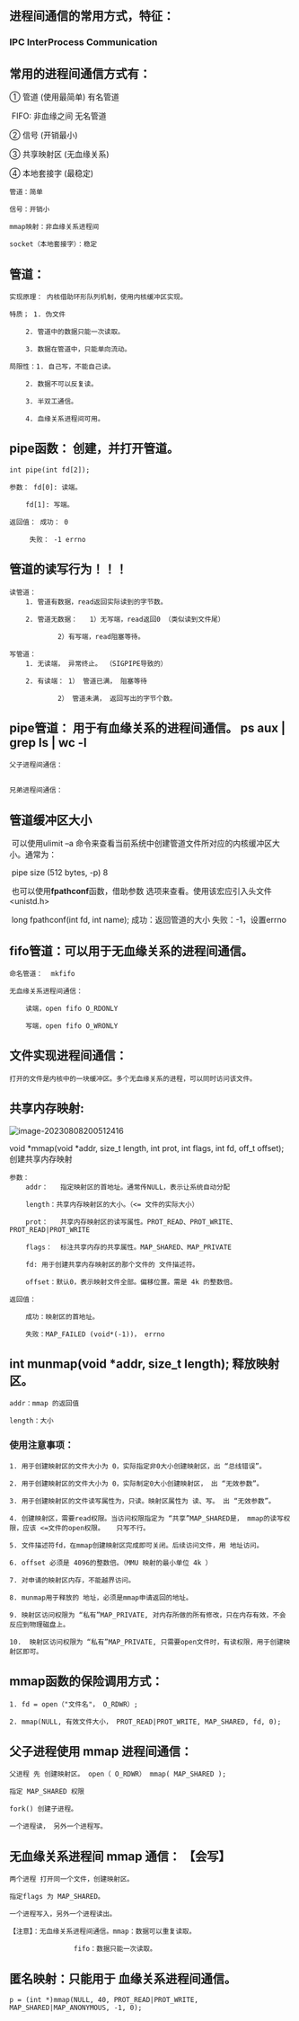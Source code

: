 ## 进程间通信的常用方式，特征：

### IPC    InterProcess Communication





## 常用的进程间通信方式有：

① 管道 (使用最简单)     有名管道

​	FIFO: 非血缘之间       无名管道

② 信号 (开销最小)

③ 共享映射区 (无血缘关系)

④ 本地套接字 (最稳定)

	管道：简单
	
	信号：开销小
	
	mmap映射：非血缘关系进程间
	
	socket（本地套接字）：稳定









## 管道：

	实现原理： 内核借助环形队列机制，使用内核缓冲区实现。
	
	特质；	1. 伪文件
	
		2. 管道中的数据只能一次读取。
	
		3. 数据在管道中，只能单向流动。
	
	局限性：1. 自己写，不能自己读。
	
		2. 数据不可以反复读。
	
		3. 半双工通信。
	
		4. 血缘关系进程间可用。







## pipe函数：	创建，并打开管道。

	int pipe(int fd[2]);
	
	参数：	fd[0]: 读端。
	
		fd[1]: 写端。
	
	返回值： 成功： 0
	
		 失败： -1 errno







## 管道的读写行为！！！

	读管道：
		1. 管道有数据，read返回实际读到的字节数。
	
		2. 管道无数据：	1）无写端，read返回0 （类似读到文件尾）
	
				2）有写端，read阻塞等待。
	
	写管道：
		1. 无读端， 异常终止。 （SIGPIPE导致的）
	
		2. 有读端：	1） 管道已满， 阻塞等待
	
				2） 管道未满， 返回写出的字节个数。







## pipe管道： 用于有血缘关系的进程间通信。  ps aux | grep 		ls | wc -l	

	父子进程间通信：


	兄弟进程间通信：





## 管道缓冲区大小

​     可以使用ulimit –a 命令来查看当前系统中创建管道文件所对应的内核缓冲区大小。通常为：

​          pipe size      (512 bytes, -p) 8

​     也可以使用**fpathconf**函数，借助参数    选项来查看。使用该宏应引入头文件<unistd.h>

​          long fpathconf(int fd, int name);   成功：返回管道的大小     失败：-1，设置errno







##  fifo管道：可以用于无血缘关系的进程间通信。

	命名管道：  mkfifo 
	
	无血缘关系进程间通信：
	
		读端，open fifo O_RDONLY
	
		写端，open fifo O_WRONLY









## 文件实现进程间通信：

	打开的文件是内核中的一块缓冲区。多个无血缘关系的进程，可以同时访问该文件。











## 共享内存映射:

![image-20230808200512416](进程间通信笔记.assets/image-20230808200512416.png)

void *mmap(void *addr, size_t length, int prot, int flags, int fd, off_t offset);		创建共享内存映射

	参数：
		addr： 	指定映射区的首地址。通常传NULL，表示让系统自动分配
	
		length：共享内存映射区的大小。（<= 文件的实际大小）
	
		prot：	共享内存映射区的读写属性。PROT_READ、PROT_WRITE、PROT_READ|PROT_WRITE
	
		flags：	标注共享内存的共享属性。MAP_SHARED、MAP_PRIVATE
	
		fd:	用于创建共享内存映射区的那个文件的 文件描述符。
	
		offset：默认0，表示映射文件全部。偏移位置。需是 4k 的整数倍。
	
	返回值：
	
		成功：映射区的首地址。
	
		失败：MAP_FAILED (void*(-1))， errno









## int munmap(void *addr, size_t length);		释放映射区。

	addr：mmap 的返回值
	
	length：大小











### 使用注意事项：

	1. 用于创建映射区的文件大小为 0，实际指定非0大小创建映射区，出 “总线错误”。
	
	2. 用于创建映射区的文件大小为 0，实际制定0大小创建映射区， 出 “无效参数”。
	
	3. 用于创建映射区的文件读写属性为，只读。映射区属性为 读、写。 出 “无效参数”。
	
	4. 创建映射区，需要read权限。当访问权限指定为 “共享”MAP_SHARED是， mmap的读写权限，应该 <=文件的open权限。	只写不行。
	
	5. 文件描述符fd，在mmap创建映射区完成即可关闭。后续访问文件，用 地址访问。
	
	6. offset 必须是 4096的整数倍。（MMU 映射的最小单位 4k ）
	
	7. 对申请的映射区内存，不能越界访问。 
	
	8. munmap用于释放的 地址，必须是mmap申请返回的地址。
	
	9. 映射区访问权限为 “私有”MAP_PRIVATE, 对内存所做的所有修改，只在内存有效，不会反应到物理磁盘上。
	
	10.  映射区访问权限为 “私有”MAP_PRIVATE, 只需要open文件时，有读权限，用于创建映射区即可。









## mmap函数的保险调用方式：

	1. fd = open（"文件名"， O_RDWR）;
	
	2. mmap(NULL, 有效文件大小， PROT_READ|PROT_WRITE, MAP_SHARED, fd, 0);











## 父子进程使用 mmap 进程间通信：

	父进程 先 创建映射区。 open（ O_RDWR） mmap( MAP_SHARED );
	
	指定 MAP_SHARED 权限
	
	fork() 创建子进程。
	
	一个进程读， 另外一个进程写。









## 无血缘关系进程间 mmap 通信：  				【会写】

	两个进程 打开同一个文件，创建映射区。
	
	指定flags 为 MAP_SHARED。
	
	一个进程写入，另外一个进程读出。
	
	【注意】：无血缘关系进程间通信。mmap：数据可以重复读取。
	
					fifo：数据只能一次读取。









## 匿名映射：只能用于 血缘关系进程间通信。

	p = (int *)mmap(NULL, 40, PROT_READ|PROT_WRITE, MAP_SHARED|MAP_ANONYMOUS, -1, 0);